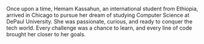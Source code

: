 Once upon a time, Hemam Kassahun, an international student from Ethiopia, arrived in Chicago to pursue her dream of studying Computer Science at DePaul University. She was passionate, curious, and ready to conquer the tech world. Every challenge was a chance to learn, and every line of code brought her closer to her goals.

